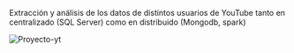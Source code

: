 Extracción y análisis de los datos de distintos usuarios de YouTube tanto en centralizado (SQL Server) como en distribuido (Mongodb, spark)

![Proyecto-yt](https://github.com/user-attachments/assets/7391112f-c14c-4065-ad34-0187dda9b1cd)


